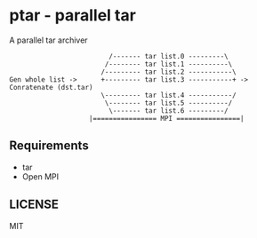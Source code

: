 # ptar - parallel tar

A parallel tar archiver

```
                         /------- tar list.0 ---------\
                        /-------- tar list.1 ----------\
                       /--------- tar list.2 -----------\
Gen whole list ->      +--------- tar list.3 -----------+ -> Conratenate (dst.tar)
                       \--------- tar list.4 -----------/
                        \-------- tar list.5 ----------/
                         \------- tar list.6 ---------/
                    |================ MPI ================|
```

## Requirements

- tar
- Open MPI

## LICENSE
MIT
